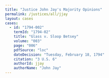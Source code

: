 ```yaml
---
title: "Justice John Jay's Majority Opinions"
permalink: /justices/all/jjay
layout: cases
cases:
  - id: "1794-002"
    termId: "1794-02"
    title: "Glass v. Sloop Betsey"
    volume: "003"
    page: "006"
    pdfSource: "loc"
    dateDecision: "Tuesday, February 18, 1794"
    citation: "3 U.S. 6"
    authorId: jjay
    authorName: "John Jay"
---
```

